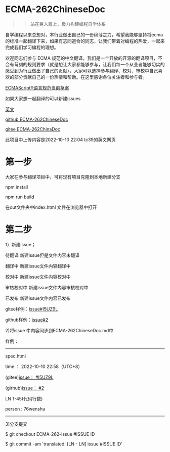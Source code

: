 # ECMA-262ChineseDoc
 >>站在巨人肩上，极力构建编程自学体系


自学编程以来总想对，本行业做出自己的一份绵薄之力，希望我能够坚持将ecma的标准一起翻译下来，如果有志同道合的同志，让我们带着对编程的热爱，一起来完成我们学习编程的理想。

欢迎同志们参与 ECMA 规范的中文翻译，我们是一个开放的开源的翻译项目，不会有苛刻的规则要求（就是想让大家都能够参与，让我们每一个从业者能够切实的感受到为行业做出了自己的贡献），大家可以选择参与翻译、校对、审校中自己喜欢的部分贡献自己的一份热情和帮助。在这里感谢各位关注者和参与者。

[ECMAScript®语言规范当前草案](https://github.com/tc39/ecma262)

如果大家想一起翻译的可以新建issues

[英文](https://tc39.es/ecma262/)

[github ECMA-262ChineseDoc](https://github.com/76wenshu/ECMA-262ChineseDoc)

[gitee ECMA-262ChinaDoc](https://gitee.com/wenshuwzs/ECMA-262ChineseDoc)


此项目中上传内容是2022-10-10 22:04 tc39的英文网页

# 第一步

大家在参与翻译项目中，可将现有项目克隆到本地新建分支

npm install 

npm run build 

在out文件夹中index.html 文件在浏览器中打开



# 第二步

1）新建issue；

待翻译 新建issue但是文件内容未翻译

翻译中 新建issue文件内容翻译中

校对中 新建issue文件内容校对中

审核校对中 新建issue文件内容审核校对中

已发布 新建issue文件内容已发布

gitee样例：[issue#I5UZ9L](https://gitee.com/wenshuwzs/ECMA-262ChineseDoc/issues/I5UZ9L)

github样例：[issue#2](https://github.com/76wenshu/ECMA-262ChineseDoc/issues/2)

2)将issue 中内容同步到ECMA-262ChineseDoc.md中

样例：
_________________________________________

spec.html

time ： 2022-10-10 22:58（UTC+8）

(gitee)[issue： #I5UZ9L](https://gitee.com/wenshuwzs/ECMA-262ChineseDoc/issues/I5UZ9L)

(girhub)[issue： #2](https://github.com/76wenshu/ECMA-262ChineseDoc/issues/2)

LN 1-45(代码行数)

person : 76wenshu

__________________________________________

3)分支提交

  $ git checkout ECMA-262-issue #ISSUE ID
  
  $ git commit -am 'translated: [LN - LN] issue #ISSUE ID'


